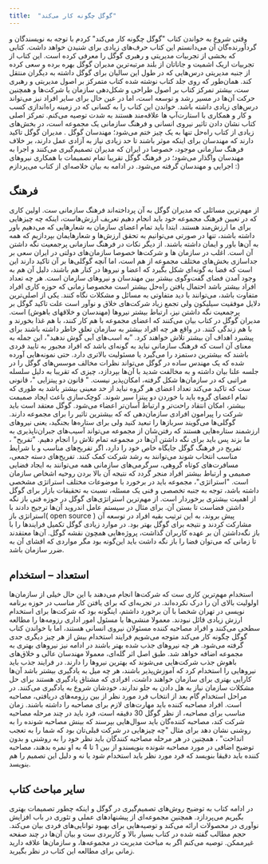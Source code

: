 ```yaml
---
title:  "گوگل چگونه کار می‌کند"
---
```

وقتی شروع به خواندن کتاب "گوگل چگونه کار می‌کند"  کردم با توجه به نویسندگان و گردآورنده‌گان آن می‌دانستم این کتاب حرف‌های زیادی برای شنیدن خواهد داشت. کتابی که بخشی از تجربیات مدیریتی و رهبری گوگل را معرفی کرده است. این کتاب از تجربیات اریک اشمیت و جاناتان از بلند مرتبه‌ترین مدیران گوگل بهره برده و سعی کرده از جنبه مدیریتی درس‌هایی که در طول این سالیان برای گوگل داشته به دیگران منتقل کند.
همان‌طور که روی جلد کتاب نوشته شده کتاب متمرکز بر اصول مدیریتی و رهبری ست، بیشتر تمرکز کتاب بر اصول طراحی و شکل‌دهی سازمان یا شرکت‌ها و همچنین حرکت آن‌ها در مسیر رشد و توسعه است، اما در عین حال برای سایر افراد نیز می‌تواند درس‌های زیادی داشته باشد. خواندن این کتاب را به کسانی که در زمینه راه‌اندازی کسب و کار و همکاری با استارت‌آپ ها علاقه‌مند هستند به شدت توصیه می‌کنم. 
تمرکز اصلی کتاب نشان دادن تاثیر نیروی انسانی و فرهنگ سازمانی یک مجموعه است، در بخش‌های زیادی از کتاب راه‌حل تنها به یک چیز ختم می‌شود؛ مهندسان گوگل . مدیران گوگل تاکید دارند که مهندسان برای اینکه موثر باشند تا حد زیادی نیاز به آزادی عمل دارند، بر خلاف فرهنگ سازمانی موجود، خصوصا در ایران که مدیران تصمیم‌گیری می‌کنند و اجرا به مهندسان واگذار می‌شود؛ در فرهنگ گوگل تقریبا تمام تصمیمات با همکاری نیروهای اجرایی و مهندسان گرفته می‌شود.
در ادامه به بیان خلاصه‌ای از کتاب می‌پردازم :)

## فرهنگ

از مهم‌ترین مسائلی که مدیران گوگل به آن پرداخته‌اند فرهنگ سازمانی ست. اولین کاری که در تعیین فرهنگ مجموعه خود باید انجام دهیم تعریف ارزش‌هاست، اینکه چه چیزهایی برای ما ارزش‌مند هستند. ابتدا باید تمام اعضای سازمان به شعارهایی که می‌دهیم باور داشته باشند، تنها در صورتی می‌توانیم به تحقق ارزش‌ها و شعارهایمان بپردازیم که همه به آن‌ها باور و ایمان داشته باشند.
از دیگر نکات در فرهنگ سازمانی پرجمعیت نگه داشتن آن است. اغلب در سازمان ها و شرکت‌ها خصوصا سازمان‌های دولتی در ایران سعی بر جداسازی بخش‌های مختلف مجموعه از هم است، اما آنچه گوگلی‌ها بر آن تاکید دارند این است که فضا به گونه‌ای شکل بگیرد که اعضا و نیروها در کنار هم باشند، دلیل آن هم به وجود آمدن فضای گفت‌و‌گوی بیشتر بین مهندسان و نیروهای سازمان است. هر چه تعداد افراد بیشتر باشد احتمال یافتن راه‌حل بیشتر است مخصوصا زمانی که حوزه کاری افراد متفاوت باشد، می‌توانند با دید متفاوتی به مسائل و مشکلات نگاه کنند. یکی از اصلی‌ترین دلایل موفقیت سیلیکون ولی تجمع زیاد شرکت‌های خلاق و نوآور است علت تاکید گوگل بر پرجمعیت نگه داشتن نیز، ارتباط بیشتر نیروها (مهندسان و خلاقهای باهوش) است.
مدیران گوگل در کتاب بیان می‌کنند که اعضای مجموعه با هم کار کنند، با هم غذا بخورند و با هم زندگی کنند. در واقع هر چه افراد بیشتر به سازمان تعلق خاطر داشته باشند برای پیشبرد اهداف آن بیشتر تلاش خواهند کرد.
”به اسب‌های آبی گوش ندهید"، این  جمله به معنای آن است که فرهنگ سازمانی نباید به گونه‌ای باشد که افراد مجبور به تایید فردی باشند که بیشترین دستمزد را می‌گیرد یا مسئولیت بالاتری دارد. حتی نمونه‌هایی آورده شده که یک مهندس ساده در گوگل می‌تواند نظرات مخالف موسس‌های گوگل را در جلسه علنا بیان داشته و به مخالفت شدید با آن‌ها بپردازد، چیزی که تقریبا به دلیل سلسله مراتبی که در سازمان‌ها شکل گرفته، امکان‌پذیر نیست.
" قانون دو پیتزایی "، قانونی ست که تاکید می‌کند تعداد اعضای هر گروه نباید از حد معینی بیشتر باشد به طوری که تمام اعضای گروه باید با خوردن دو پیتزا سیر شوند. کوچک‌سازی باعث ایجاد صمیمت بیشتر، امکان انتقاد راحت‌تر و ارتباط آسان‌تر اعضاء می‌شود.
گوگل معتقد است باید شرکت را پیرامون افرادی سازمان‌دهی که که بیشترین تاثیر را برای مجموعه دارند. گوگلی‌ها می‌گویند سربازها را تبعید کنید ولی برای ستاره‌ها بجنگید، یعنی نیروهای ارزشمند ستاره‌هایی هستند که رفتن‌شان از مجموعه می‌تواند آسیب‌های جبران‌ناپذیری به ما بزند پس باید برای نگه داشتن آن‌ها در مجموعه تمام تلاش را انجام دهیم.
"تفریح" ، تفریح در فرهنگ گوگل جایگاه خاص خود را دارد، اگر تفریح‌های مناسب و با شرایط مناسب انتخاب شوند می‌توانند به رشد شرکت کمک کنند. تفریح‌های دسته جمعی، مسافرت‌های کوتاه گروهی، سرگرمی‌های سازمانی همه می‌توانند به ایجاد فضایی صمیمی و ارتباط بیشتر افراد منجر گردد که نتیجه آن بالا بردن روحیه اشخاص سازمان است.
"استراتژی"، مجموعه باید در برخورد با موضوعات مختلف استراتژی مشخصی داشته باشد، توجه به جنبه تخصصی و فنی یک مسئله، نسبت به تحقیقات بازار برای گوگل از اهمیت بیشتری برخوردار است. از مهم‌ترین استراتژی‌های گوگل در حوزه فنی باز نگه داشتن فضاست تا بستن آن. برای مثال در سیستم عامل اندروید آن‌ها ترجیح دادند با استراتژی باز( open source ) پیش بروند، به این ترتیب بقیه افراد در توسعه آن مشارکت کردند و نتیجه برای گوگل بهتر بود. در موارد زیادی گوگل تکمیل فرایندها را با باز نگه‌داشتن آن بر عهده کاربران گذاشت، پروژه‌هایی همچون نقشه گوگل. آن‌ها معتقدند تا زمانی که می‌توان فضا را باز نگه داشت باید این‌گونه بود مگر مواردی که افشای آن به ضرر سازمان باشد.

## استعداد – استخدام

استخدام مهم‌ترین کاری ست که شرکت‌ها انجام می‌دهند با این حال خیلی از سازمان‌ها اولولیت بالای آن را درک نکرده‌اند. در تجربه‌ای که برای یافتن کار مناسب در حوزه برنامه نویسی در تهران شخصا با آن برخورد داشتم، اینگونه بود که شرکت‌ها برای استخدام ارزش زیادی قائل نبودند. معمولا منشی‌ها یا مسئول امور اداری رزومه‌ها را مطالعه سطحی می‌کنند و افراد مصاحبه کننده مسئولان نیروی انسانی هستند، اما با خواندن کتاب گوگل چگونه کار می‌کند متوجه می‌شویم فرایند استخدام بیش از هر چیز دیگری جدی گرفته می‌شود.
هر چه نیروهای جذب شده بهتر باشند در ادامه نیز نیروهای بهتری به مجموعه اضافه خواهد شد. طبق اصل اثر گله‌ای، معمولا مهندسان عالی و خلاق‌های باهوش جذب شرکت‌هایی می‌شوند که بهترین نیروها را دارند. در فرایند جذب باید نیروهایی را استخدام کرد که آموزش‌پذیر باشند، هر چه میل به یادگیری بیشتر باشد آن‌ها کارایی بهتری برای سازمان خواهند داشت، افرادی که مشتاق یادگیری هستند برای حل مشکلات سازمان نیاز به هل دادن به جلو ندارند، خودشان شروع به یادگیری می‌کنند.
در مراحل استخدام گام بعد از انتخاب فرد مورد نظر از بین رزومه‌های دریافتی، مصاحبه است. افراد مصاحبه کننده باید مهارت‌های لازم برای مصاحبه را داشته باشند. زمان مناسب برای مصاحبه، از نظر گوگل 30 دقیقه است، فرد باید در چند مرحله مصاحبه شرکت کند، مصاحبه کننده‌گان باید سوال‌هایی بپرسند که بینش مصاحبه شونده را به روشنی نشان دهد برای مثال "چه چیزهایی در شرکت قبلی‌تان بود که شما را به تعجب انداخت" ، همچنین در هر مرحله مصاحبه کنندگان باید نظر خود را به روشنی و بدون توضیح اضافی در مورد مصاحبه شونده بنویسندو از بین 1 تا 4 به او نمره بدهند، مصاحبه کننده باید دقیقا بنویسد که فرد مورد نظر باید استخدام شود یا نه و دلیل این تصمیم را هم بنویسد.

## سایر مباحث کتاب

در ادامه کتاب به توضیح روش‌های تصمیم‌گیری در گوگل و اینکه چطور تصمیمات بهتری بگیریم می‌پردازد. همچنین مجموعه‌ای از پیشنهادهای عملی و تئوری در باب افزایش نوآوری در محصولات ارائه می‌کند و توصیه‌هایی برای بهبود توانایی‌های فردی بیان می‌کند.
حجم مطالب گفته شده در کتاب بسیار بالا و کاربردی ست و بیان آن‌ها در چند صفحه غیرممکن. توصیه می‌کنم اگر به مباحث مدیریت در مجموعه‌ها، و سازمان‌ها علاقه دارید زمانی برای مطالعه این کتاب در نظر بگیرید.

